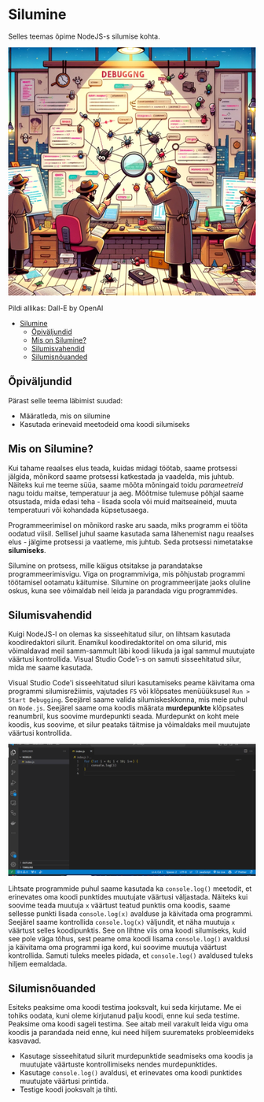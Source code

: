# Silumine

Selles teemas õpime NodeJS-s silumise kohta.

![Silumine](Debugging.webp)

Pildi allikas: Dall-E by OpenAI

- [Silumine](#silumine)
  - [Õpiväljundid](#õpiväljundid)
  - [Mis on Silumine?](#mis-on-silumine)
  - [Silumisvahendid](#silumisvahendid)
  - [Silumisnõuanded](#silumisnõuanded)

## Õpiväljundid

Pärast selle teema läbimist suudad:

- Määratleda, mis on silumine
- Kasutada erinevaid meetodeid oma koodi silumiseks

## Mis on Silumine?

Kui tahame reaalses elus teada, kuidas midagi töötab, saame protsessi jälgida, mõnikord saame protsessi katkestada ja vaadelda, mis juhtub. Näiteks kui me teeme süüa, saame mõõta mõningaid toidu *parameetreid* nagu toidu maitse, temperatuur ja aeg. Mõõtmise tulemuse põhjal saame otsustada, mida edasi teha - lisada soola või muid maitseaineid, muuta temperatuuri või kohandada küpsetusaega.

Programmeerimisel on mõnikord raske aru saada, miks programm ei tööta oodatud viisil. Sellisel juhul saame kasutada sama lähenemist nagu reaalses elus - jälgime protsessi ja vaatleme, mis juhtub. Seda protsessi nimetatakse **silumiseks**.

Silumine on protsess, mille käigus otsitakse ja parandatakse programmeerimisvigu. Viga on programmiviga, mis põhjustab programmi töötamisel ootamatu käitumise. Silumine on programmeerijate jaoks oluline oskus, kuna see võimaldab neil leida ja parandada vigu  programmides.

## Silumisvahendid

Kuigi NodeJS-l on olemas ka sisseehitatud silur, on lihtsam kasutada koodiredaktori silurit. Enamikul koodiredaktoritel on oma silurid, mis võimaldavad meil samm-sammult läbi koodi liikuda ja igal sammul muutujate väärtusi kontrollida. Visual Studio Code'i-s on samuti sisseehitatud silur, mida me saame kasutada.

Visual Studio Code'i sisseehitatud siluri kasutamiseks peame käivitama oma programmi silumisrežiimis, vajutades `F5` või klõpsates menüüüksusel `Run > Start Debugging`. Seejärel saame valida silumiskeskkonna, mis meie puhul on `Node.js`. Seejärel saame oma koodis määrata **murdepunkte** klõpsates reanumbril, kus soovime murdepunkti seada. Murdepunkt on koht meie koodis, kus soovime, et silur peataks täitmise ja võimaldaks meil muutujate väärtusi kontrollida.

![Silumine VSCode'is](DebuggingNodeJSInVSCode.gif)

Lihtsate programmide puhul saame kasutada ka `console.log()` meetodit, et erinevates oma koodi punktides muutujate väärtusi väljastada. Näiteks kui soovime teada muutuja `x` väärtust teatud punktis oma koodis, saame sellesse punkti lisada `console.log(x)` avalduse ja käivitada oma programmi. Seejärel saame kontrollida `console.log(x)` väljundit, et näha muutuja `x` väärtust selles koodipunktis. See on lihtne viis oma koodi silumiseks, kuid see pole väga tõhus, sest peame oma koodi lisama `console.log()` avaldusi ja käivitama oma programmi iga kord, kui soovime muutuja väärtust kontrollida. Samuti tuleks meeles pidada, et `console.log()` avaldused tuleks hiljem eemaldada.

## Silumisnõuanded

Esiteks peaksime oma koodi testima jooksvalt, kui seda kirjutame. Me ei tohiks oodata, kuni oleme kirjutanud palju koodi, enne kui seda testime. Peaksime oma koodi sageli testima. See aitab meil varakult leida vigu oma koodis ja parandada neid enne, kui need hiljem suuremateks probleemideks kasvavad.

- Kasutage sisseehitatud silurit murdepunktide seadmiseks oma koodis ja muutujate väärtuste kontrollimiseks nendes murdepunktides.
- Kasutage `console.log()` avaldusi, et erinevates oma koodi punktides muutujate väärtusi printida.
- Testige koodi jooksvalt ja tihti.

